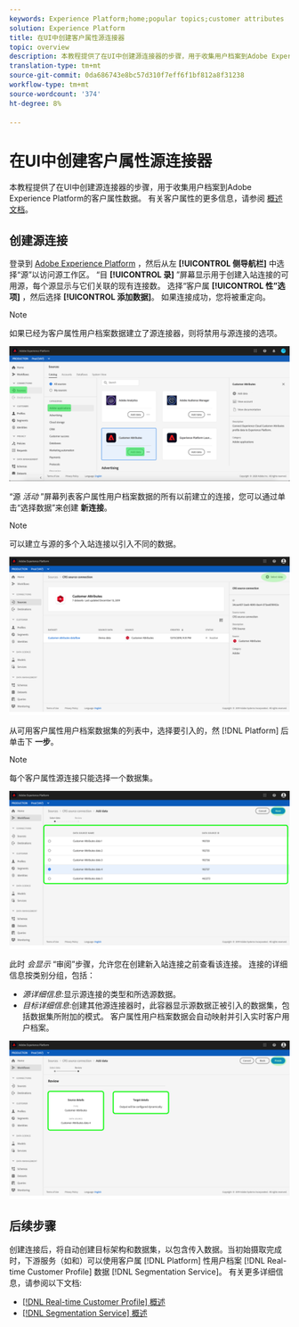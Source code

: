```yaml
---
keywords: Experience Platform;home;popular topics;customer attributes
solution: Experience Platform
title: 在UI中创建客户属性源连接器
topic: overview
description: 本教程提供了在UI中创建源连接器的步骤，用于收集用户档案到Adobe Experience Platform的客户属性数据。
translation-type: tm+mt
source-git-commit: 0da686743e8bc57d310f7eff6f1bf812a8f31238
workflow-type: tm+mt
source-wordcount: '374'
ht-degree: 8%

---
```



# 在UI中创建客户属性源连接器

本教程提供了在UI中创建源连接器的步骤，用于收集用户档案到Adobe Experience Platform的客户属性数据。 有关客户属性的更多信息，请参阅 [概述文档](https://docs.adobe.com/content/help/zh-Hans/core-services/interface/customer-attributes/attributes.html)。

## 创建源连接

登录到 [Adobe Experience Platform](https://platform.adobe.com) ，然后从左 **[!UICONTROL 侧导航栏]** 中选择“源”以访问源工作区。 “目 **[!UICONTROL 录]** ”屏幕显示用于创建入站连接的可用源，每个源显示与它们关联的现有连接数。 选择“客户属 **[!UICONTROL 性”选项]** ，然后选择 **[!UICONTROL 添加数据]**。 如果连接成功，您将被重定向。

>[!NOTE]
>
>如果已经为客户属性用户档案数据建立了源连接器，则将禁用与源连接的选项。

![](../../../../images/tutorials/create/customer-attributes/catalog.png)

“源 *活动* ”屏幕列表客户属性用户档案数据的所有以前建立的连接，您可以通过单击“选择数据”来创建 **新连接**。

>[!NOTE]
>
>可以建立与源的多个入站连接以引入不同的数据。

![](../../../../images/tutorials/create/customer-attributes/source_activity.png)

从可用客户属性用户档案数据集的列表中，选择要引入的，然 [!DNL Platform] 后单击下 **一步**。

>[!NOTE]
>
>每个客户属性源连接只能选择一个数据集。

![](../../../../images/tutorials/create/customer-attributes/select_data.png)

此时 *会显示* “审阅”步骤，允许您在创建新入站连接之前查看该连接。 连接的详细信息按类别分组，包括：

* *源详细信息*:显示源连接的类型和所选源数据。
* *目标详细信息*:创建其他源连接器时，此容器显示源数据正被引入的数据集，包括数据集所附加的模式。 客户属性用户档案数据会自动映射并引入实时客户用户档案。

![](../../../../images/tutorials/create/customer-attributes/review.png)

## 后续步骤

创建连接后，将自动创建目标架构和数据集，以包含传入数据。当初始摄取完成时，下游服务（如和）可以使用客户属 [!DNL Platform] 性用户档案 [!DNL Real-time Customer Profile] 数据 [!DNL Segmentation Service]。 有关更多详细信息，请参阅以下文档:

* [[!DNL Real-time Customer Profile] 概述](../../../../../profile/home.md)
* [[!DNL Segmentation Service] 概述](../../../../../segmentation/home.md)
